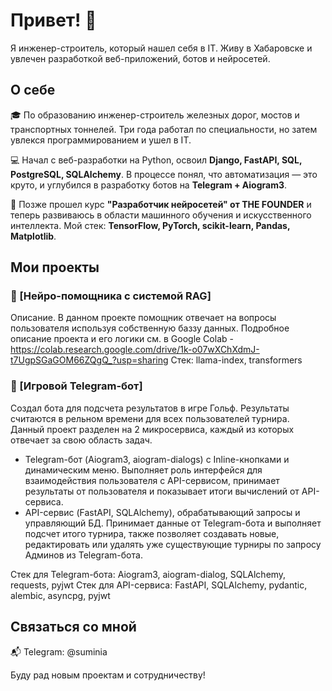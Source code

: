 # Привет! 👋

Я инженер-строитель, который нашел себя в IT. Живу в Хабаровске и увлечен разработкой веб-приложений, ботов и нейросетей.

## О себе

🎓 По образованию инженер-строитель железных дорог, мостов и транспортных тоннелей. Три года работал по специальности, но затем увлекся программированием и ушел в IT.

💻 Начал с веб-разработки на Python, освоил **Django, FastAPI, SQL, PostgreSQL, SQLAlchemy**. В процессе понял, что автоматизация — это круто, и углубился в разработку ботов на **Telegram + Aiogram3**.

🧠 Позже прошел курс **"Разработчик нейросетей" от THE FOUNDER** и теперь развиваюсь в области машинного обучения и искусственного интеллекта. Мой стек: **TensorFlow, PyTorch, scikit-learn, Pandas, Matplotlib**.

## Мои проекты

### 📌 [Нейро-помощника с системой RAG]
Описание.
В данном проекте помощник отвечает на вопросы пользователя используя собственную баззу данных. Подробное описание проекта и его логики см. в Google Colab - https://colab.research.google.com/drive/1k-o07wXChXdmJ-t7UgpSGaGOM66ZQgQ_?usp=sharing
Стек: llama-index, transformers

### 📌 [Игровой Telegram-бот]
Создал бота для подсчета результатов в игре Гольф. Результаты считаются в рельном времени для всех пользователей турнира. Данный проект разделен на 2 микросервиса, каждый из которых отвечает за свою область задач.
* Telegram-бот (Aiogram3, aiogram-dialogs) с Inline-кнопками и динамическим меню. Выполняет роль интерфейся для взаимодействия пользователя с API-сервисом, принимает результаты от пользователя и показывает итоги вычислений от API-сервиса.
* API-сервис (FastAPI, SQLAlchemy), обрабатывающий запросы и управляющий БД. Принимает данные от Telegram-бота и выполняет подсчет итого турнира, также позволяет создавать новые, редактировать или удалять уже существующие турниры по запросу Админов из Telegram-бота.
  
Стек для Telegram-бота: Aiogram3, aiogram-dialog, SQLAlchemy, requests, pyjwt
Стек для API-сервиса: FastAPI, SQLAlchemy, pydantic, alembic, asyncpg, pyjwt
## Связаться со мной

📬 Telegram: @suminia

Буду рад новым проектам и сотрудничеству!


